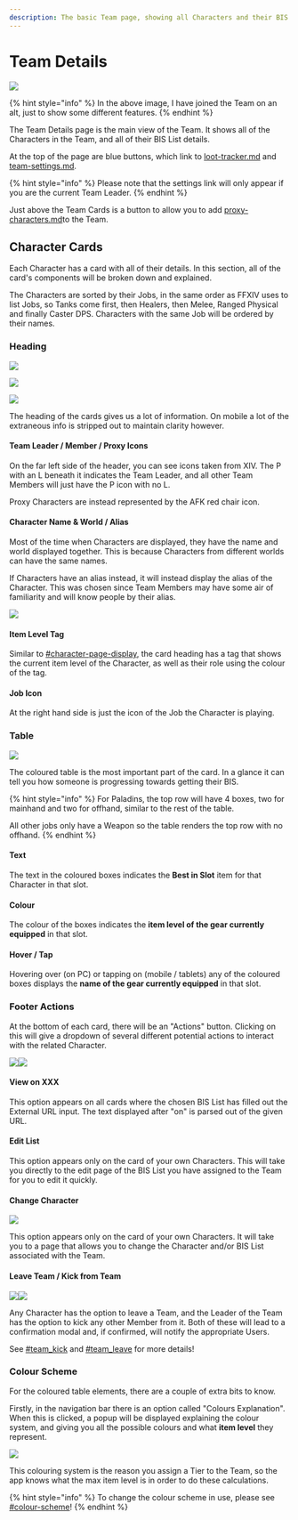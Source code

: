 ```yaml
---
description: The basic Team page, showing all Characters and their BIS List progression.
---
```


# Team Details

![](<../.gitbook/assets/image (26) (1).png>)

{% hint style="info" %}
In the above image, I have joined the Team on an alt, just to show some different features.&#x20;
{% endhint %}

The Team Details page is the main view of the Team. It shows all of the Characters in the Team, and all of their BIS List details.&#x20;

At the top of the page are blue buttons, which link to [loot-tracker.md](loot-tracker.md "mention") and [team-settings.md](team-settings.md "mention").&#x20;

{% hint style="info" %}
Please note that the settings link will only appear if you are the current Team Leader.
{% endhint %}

Just above the Team Cards is a button to allow you to add [proxy-characters.md](proxy-characters.md "mention")to the Team.

## Character Cards

Each Character has a card with all of their details. In this section, all of the card's components will be broken down and explained.

The Characters are sorted by their Jobs, in the same order as FFXIV uses to list Jobs, so Tanks come first, then Healers, then Melee, Ranged Physical and finally Caster DPS. Characters with the same Job will be ordered by their names.

### Heading

![](<../.gitbook/assets/image (1) (1).png>)

![](<../.gitbook/assets/image (16) (1) (1).png>)

![](<../.gitbook/assets/image (10).png>)

The heading of the cards gives us a lot of information. On mobile a lot of the extraneous info is stripped out to maintain clarity however.

#### Team Leader / Member / Proxy Icons

On the far left side of the header, you can see icons taken from XIV. The P with an L beneath it indicates the Team Leader, and all other Team Members will just have the P icon with no L.

Proxy Characters are instead represented by the AFK red chair icon.

#### Character Name & World / Alias

Most of the time when Characters are displayed, they have the name and world displayed together. This is because Characters from different worlds can have the same names.

If Characters have an alias instead, it will instead display the alias of the Character. This was chosen since Team Members may have some air of familiarity and will know people by their alias.

![](<../.gitbook/assets/image (20) (1).png>)

#### Item Level Tag

Similar to [#character-page-display](../characters/bis-lists.md#character-page-display "mention"), the card heading has a tag that shows the current item level of the Character, as well as their role using the colour of the tag.

#### Job Icon

At the right hand side is just the icon of the Job the Character is playing.

### Table

![](<../.gitbook/assets/image (11) (1) (1).png>)

The coloured table is the most important part of the card. In a glance it can tell you how someone is progressing towards getting their BIS.

{% hint style="info" %}
For Paladins, the top row will have 4 boxes, two for mainhand and two for offhand, similar to the rest of the table.&#x20;

All other jobs only have a Weapon so the table renders the top row with no offhand.
{% endhint %}

#### Text

The text in the coloured boxes indicates the **Best in Slot** item for that Character in that slot.

#### Colour

The colour of the boxes indicates the **item level of the gear currently equipped** in that slot.

#### Hover / Tap&#x20;

Hovering over (on PC) or tapping on (mobile / tablets) any of the coloured boxes displays the **name of the gear currently equipped** in that slot.

### Footer Actions

At the bottom of each card, there will be an "Actions" button. Clicking on this will give a dropdown of several different potential actions to interact with the related Character.

![](<../.gitbook/assets/image (21).png>)![](<../.gitbook/assets/image (24) (1).png>)

#### &#x20;View on XXX

This option appears on all cards where the chosen BIS List has filled out the External URL input. The text displayed after "on" is parsed out of the given URL.

#### Edit List

This option appears only on the card of your own Characters. This will take you directly to the edit page of the BIS List you have assigned to the Team for you to edit it quickly.

#### Change Character

![](<../.gitbook/assets/image (23) (1) (1) (1) (1) (1).png>)

This option appears only on the card of your own Characters. It will take you to a page that allows you to change the Character and/or BIS List associated with the Team.

#### Leave Team / Kick from Team

![](<../.gitbook/assets/image (17) (2).png>)![](<../.gitbook/assets/image (13) (1).png>)

Any Character has the option to leave a Team, and the Leader of the Team has the option to kick any other Member from it. Both of these will lead to a confirmation modal and, if confirmed, will notify the appropriate Users.

See [#team\_kick](../notifications.md#team\_kick "mention") and [#team\_leave](../notifications.md#team\_leave "mention") for more details!

### Colour Scheme

For the coloured table elements, there are a couple of extra bits to know.

Firstly, in the navigation bar there is an option called "Colours Explanation". When this is clicked, a popup will be displayed explaining the colour system, and giving you all the possible colours and what **item level** they represent.

![](<../.gitbook/assets/image (6) (1) (1).png>)

This colouring system is the reason you assign a Tier to the Team, so the app knows what the max item level is in order to do these calculations.

{% hint style="info" %}
To change the colour scheme in use, please see [#colour-scheme](../user-settings.md#colour-scheme "mention")!
{% endhint %}
